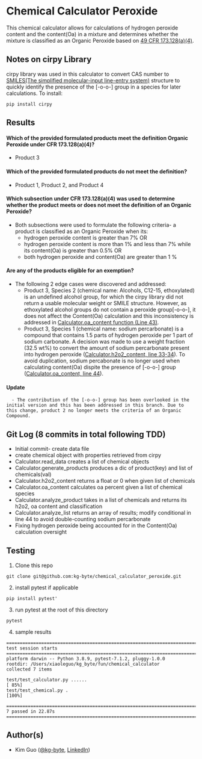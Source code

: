 # Chemical Calculator Peroxide
  This chemical calculator allows for calculations of hydrogen peroxide content and the content(Oa) in a mixture and determines whether the mixture is classified as an Organic Peroxide based on [49 CFR 173.128(a)(4)](https://www.ecfr.gov/current/title-49/subtitle-B/chapter-I/subchapter-C/part-173/subpart-D/section-173.128).
  
## Notes on cirpy Library
  cirpy library was used in this calculator to convert CAS number to [SMILES(The simplified molecular-input line-entry system)](https://en.wikipedia.org/wiki/Simplified_molecular-input_line-entry_system) structure to quickly identify the presence of the [-o-o-] group in a species for later calculations. To install:
  ```
  pip install cirpy
  ```

## Results
  #### Which of the provided formulated products meet the definition Organic Peroxide under CFR 173.128(a)(4)?
   - Product 3 
  #### Which of the provided formulated products do not meet the definition?
   - Product 1, Product 2, and Product 4
  #### Which subsection under CFR 173.128(a)(4) was used to determine whether the product meets or does not meet the definition of an Organic Peroxide?
   - Both subsections were used to formulate the following criteria- a product is classified as an Organic Peroxide when its:
     -  hydrogen peroxide content is greater than 7% OR
     -  hydrogen peroxide content is more than 1% and less than 7% while its content(Oa) is greater than 0.5% OR
     -  both hydrogen peroxide and content(Oa) are greater than 1 %  
  #### Are any of the products eligible for an exemption?
   - The following 2 edge cases were discovered and addressed:
     - Product 3, Species 2 (chemical name: Alcohols, C12-15, ethoxylated) is an undefined alcohol group, for which the cirpy library did not return a usable molecular weight or SMILE structure. However, as ethoxylated alcohol groups do not contain a peroxide group[-o-o-], it does not affect the Content(Oa) calculation and this inconsistency is addressed in [Calculator.oa_content function (Line 43)](https://github.com/kg-byte/chemical_calculator_peroxide/blob/main/src/calculator.py).
      - Product 3, Species 1 (chemical name: sodium percarbonate) is a compound that contains 1.5 parts of hydrogen peroxide per 1 part of sodium carbonate. A decision was made to use a weight fraction (32.5 wt%) to convert the amount of sodium percarbonate present into hydrogen peroxide ([Calculator.h2o2_content, line 33-34](https://github.com/kg-byte/chemical_calculator_peroxide/blob/main/src/calculator.py)). To avoid duplication, sodium percabonate is no longer used when calculating content(Oa) dispite the presence of [-o-o-] group ([Calculator.oa_content, line 44](https://github.com/kg-byte/chemical_calculator_peroxide/blob/main/src/calculator.py)). 
  #### Update
      - The contribution of the [-o-o-] group has been overlooked in the initial version and this has been addressed in this branch. Due to this change, product 2 no longer meets the criteria of an Organic Compound.
## Git Log (8 commits in total following TDD)
  - Initial commit- create data file
  - create chemical object with properties retrieved from cirpy
  - Calculator.read_data creates a list of chemical objects
  - Calculator.generate_products produces a dic of product(key) and list of chemicals(val)
  - Calculator.h2o2_content returns a float or 0 when given list of chemicals
  - Calculator.oa_content calculates oa percent given a list of chemical species
  - Calculator.analyze_product takes in a list of chemicals and returns its h2o2, oa content and classification
  - Calculator.analyze_list returns an array of results; modify conditional in line 44 to avoid double-counting sodium percarbonate
  - Fixing hydrogen peroxide being accounted for in the Content(Oa) calculation oversight

## Testing
1. Clone this repo
```
git clone git@github.com:kg-byte/chemical_calculator_peroxide.git
```

2. install pytest if applicable
```
pip install pytest'
```
3. run pytest at the root of this directory
```
pytest
```
4. sample results
```
============================================================================== test session starts ==============================================================================
platform darwin -- Python 3.8.9, pytest-7.1.2, pluggy-1.0.0
rootdir: /Users/xiaoleguo/kg_byte/fun/chemical_calculator
collected 7 items                                                                                                                                                               

test/test_calculator.py ......                                                                                                                                            [ 85%]
test/test_chemical.py .                                                                                                                                                   [100%]

============================================================================== 7 passed in 22.87s ===============================================================================
```

## Author(s)
 - Kim Guo ([@kg-byte](https://github.com/kg-byte), [LinkedIn](https://www.linkedin.com/in/xiaole-guo-5331b4158/))

